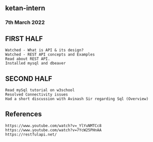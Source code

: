 ## ketan-intern

### 7th March 2022

## FIRST HALF

	Watched - What is API & its design? 
	Watched - REST API concepts and Examples
	Read about REST API.
	Installed mysql and dbeaver

## SECOND HALF

	Read mySql tutorial on w3school
	Resolved Connectivity issues 
	Had a short discussion with Avinash Sir regarding Sql (Overview)
	
## References
	https://www.youtube.com/watch?v=_YlYuNMTCc8
	https://www.youtube.com/watch?v=7YcW25PHnAA
	https://restfulapi.net/
